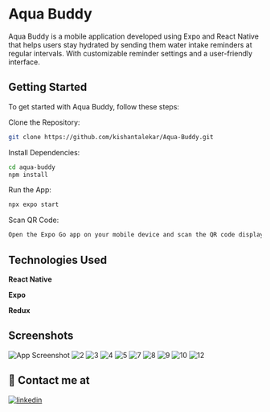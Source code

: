 # Aqua Buddy

Aqua Buddy is a mobile application developed using Expo and React Native that helps users stay hydrated by sending them water intake reminders at regular intervals. With customizable reminder settings and a user-friendly interface.

## Getting Started

To get started with Aqua Buddy, follow these steps:

Clone the Repository:

```bash
git clone https://github.com/kishantalekar/Aqua-Buddy.git
```

Install Dependencies:

```bash
cd aqua-buddy
npm install
```

Run the App:

```bash
npx expo start
```

Scan QR Code:

```bash
Open the Expo Go app on your mobile device and scan the QR code displayed in the terminal to launch the app.
```

## Technologies Used

**React Native**

**Expo**

**Redux**

## Screenshots

![App Screenshot](https://github.com/kishantalekar/Aqua-Buddy/assets/115180515/0eaeebd7-51ed-4889-819c-25d2b6f73f9a)
![2](https://github.com/kishantalekar/Aqua-Buddy/assets/115180515/e3ac7e42-d40a-49e6-93b5-f0843339aa6c)
![3](https://github.com/kishantalekar/Aqua-Buddy/assets/115180515/0ce2980b-26ec-46b3-8e7c-4763859265a1)
![4](https://github.com/kishantalekar/Aqua-Buddy/assets/115180515/a575869e-bbc0-47ed-9534-6d620a21eb9e)
![5](https://github.com/kishantalekar/Aqua-Buddy/assets/115180515/866165fc-a249-434c-b99c-1d1f9227b7cf)
![7](https://github.com/kishantalekar/Aqua-Buddy/assets/115180515/4212031e-a242-45a4-829c-d597239fecaf)
![8](https://github.com/kishantalekar/Aqua-Buddy/assets/115180515/b64511fb-ae78-4980-a231-001de8729123)
![9](https://github.com/kishantalekar/Aqua-Buddy/assets/115180515/d4170fe6-aa44-433a-92f5-92bdfc1eb481)
![10](https://github.com/kishantalekar/Aqua-Buddy/assets/115180515/58b3edff-3512-48c5-a411-37334e4fcd96)
![12](https://github.com/kishantalekar/Aqua-Buddy/assets/115180515/18103ee1-29aa-4ffc-acf8-5465bd085c56)

## 🔗 Contact me at

[![linkedin](https://img.shields.io/badge/linkedin-0A66C2?style=for-the-badge&logo=linkedin&logoColor=white)](linkedin.com/in/kishan-talekar-2613b8260)
